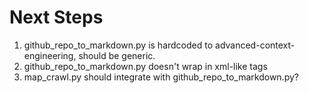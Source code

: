 # Next Steps

1. github_repo_to_markdown.py is hardcoded to advanced-context-engineering, should be generic.
2. github_repo_to_markdown.py doesn't wrap in xml-like tags
3. map_crawl.py should integrate with github_repo_to_markdown.py?